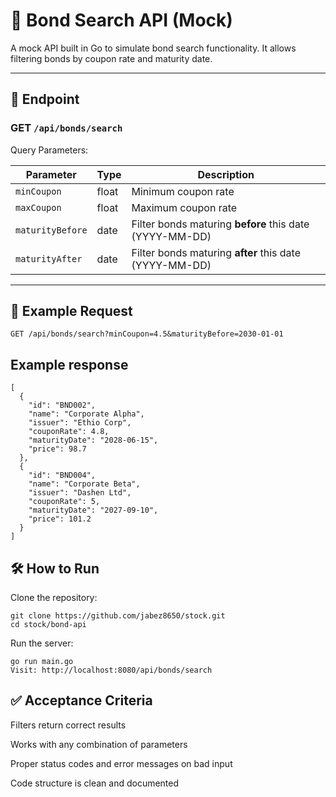 # 🏦 Bond Search API (Mock)

A mock API built in Go to simulate bond search functionality. It allows filtering bonds by coupon rate and maturity date.

---

## 🔗 Endpoint

### GET `/api/bonds/search`

Query Parameters:

| Parameter        | Type   | Description                           |
|------------------|--------|---------------------------------------|
| `minCoupon`      | float  | Minimum coupon rate                   |
| `maxCoupon`      | float  | Maximum coupon rate                   |
| `maturityBefore` | date   | Filter bonds maturing **before** this date (YYYY-MM-DD) |
| `maturityAfter`  | date   | Filter bonds maturing **after** this date  (YYYY-MM-DD) |

---

## 🧪 Example Request

```http
GET /api/bonds/search?minCoupon=4.5&maturityBefore=2030-01-01
```

## Example response

```
[
  {
    "id": "BND002",
    "name": "Corporate Alpha",
    "issuer": "Ethio Corp",
    "couponRate": 4.8,
    "maturityDate": "2028-06-15",
    "price": 98.7
  },
  {
    "id": "BND004",
    "name": "Corporate Beta",
    "issuer": "Dashen Ltd",
    "couponRate": 5,
    "maturityDate": "2027-09-10",
    "price": 101.2
  }
]
```

## 🛠️ How to Run
Clone the repository:

```
git clone https://github.com/jabez8650/stock.git
cd stock/bond-api
```

Run the server:

```
go run main.go
Visit: http://localhost:8080/api/bonds/search
```

## ✅ Acceptance Criteria
Filters return correct results

Works with any combination of parameters

Proper status codes and error messages on bad input

Code structure is clean and documented